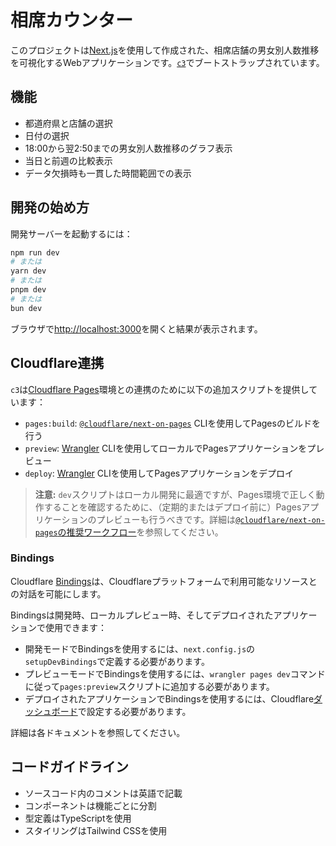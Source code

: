 # 相席カウンター

このプロジェクトは[Next.js](https://nextjs.org/)を使用して作成された、相席店舗の男女別人数推移を可視化するWebアプリケーションです。[`c3`](https://developers.cloudflare.com/pages/get-started/c3)でブートストラップされています。

## 機能

- 都道府県と店舗の選択
- 日付の選択
- 18:00から翌2:50までの男女別人数推移のグラフ表示
- 当日と前週の比較表示
- データ欠損時も一貫した時間範囲での表示

## 開発の始め方

開発サーバーを起動するには：

```bash
npm run dev
# または
yarn dev
# または
pnpm dev
# または
bun dev
```

ブラウザで[http://localhost:3000](http://localhost:3000)を開くと結果が表示されます。

## Cloudflare連携

`c3`は[Cloudflare Pages](https://pages.cloudflare.com/)環境との連携のために以下の追加スクリプトを提供しています：

- `pages:build`: [`@cloudflare/next-on-pages`](https://github.com/cloudflare/next-on-pages) CLIを使用してPagesのビルドを行う
- `preview`: [Wrangler](https://developers.cloudflare.com/workers/wrangler/) CLIを使用してローカルでPagesアプリケーションをプレビュー
- `deploy`: [Wrangler](https://developers.cloudflare.com/workers/wrangler/) CLIを使用してPagesアプリケーションをデプロイ

> __注意:__ `dev`スクリプトはローカル開発に最適ですが、Pages環境で正しく動作することを確認するために、（定期的またはデプロイ前に）Pagesアプリケーションのプレビューも行うべきです。詳細は[`@cloudflare/next-on-pages`の推奨ワークフロー](https://github.com/cloudflare/next-on-pages/blob/main/internal-packages/next-dev/README.md#recommended-development-workflow)を参照してください。

### Bindings

Cloudflare [Bindings](https://developers.cloudflare.com/pages/functions/bindings/)は、Cloudflareプラットフォームで利用可能なリソースとの対話を可能にします。

Bindingsは開発時、ローカルプレビュー時、そしてデプロイされたアプリケーションで使用できます：

- 開発モードでBindingsを使用するには、`next.config.js`の`setupDevBindings`で定義する必要があります。
- プレビューモードでBindingsを使用するには、`wrangler pages dev`コマンドに従って`pages:preview`スクリプトに追加する必要があります。
- デプロイされたアプリケーションでBindingsを使用するには、Cloudflare[ダッシュボード](https://dash.cloudflare.com/)で設定する必要があります。

詳細は各ドキュメントを参照してください。

## コードガイドライン

- ソースコード内のコメントは英語で記載
- コンポーネントは機能ごとに分割
- 型定義はTypeScriptを使用
- スタイリングはTailwind CSSを使用

